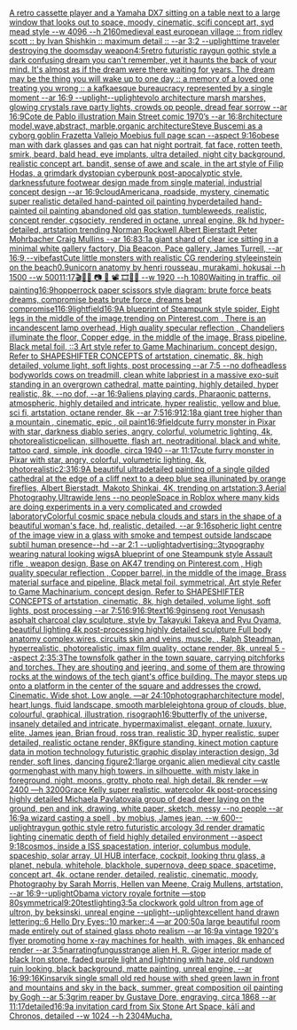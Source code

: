 [A retro cassette player and a Yamaha DX7 sitting on a table next to a large window that looks out to space, moody, cinematic, scifi concept art, syd mead style   --w 4096 --h 2160](https://www.ebank.nz/aiartgenerator?category=A%2520retro%2520cassette%2520player%2520and%2520a%2520Yamaha%2520DX7%2520sitting%2520on%2520a%2520table%2520next%2520to%2520a%2520large%2520window%2520that%2520looks%2520out%2520to%2520space%2C%2520moody%2C%2520cinematic%2C%2520scifi%2520concept%2520art%2C%2520syd%2520mead%2520style%2520%2520%2520--w%25204096%2520--h%25202160)[medieval east european village :: from ridley scott :: by Ivan Shishkin :: maximum detail :: --ar 3:2 --uplight](https://www.ebank.nz/aiartgenerator?category=medieval%2520east%2520european%2520village%2520%3A%3A%2520from%2520ridley%2520scott%2520%3A%3A%2520by%2520Ivan%2520Shishkin%2520%3A%3A%2520maximum%2520detail%2520%3A%3A%2520--ar%25203%3A2%2520--uplight)[time traveler destroying the doomsday weapon](https://www.ebank.nz/aiartgenerator?category=time%2520traveler%2520destroying%2520the%2520doomsday%2520weapon)[4:5](https://www.ebank.nz/aiartgenerator?category=4%3A5)[retro futuristic raygun gothic style ](https://www.ebank.nz/aiartgenerator?category=retro%2520futuristic%2520raygun%2520gothic%2520style%2520)[a dark confusing dream you can't remember, yet it haunts the back of your mind. It's almost as if the dream were there waiting for years. The dream may be the thing you will wake up to one day :: a memory of a loved one treating you wrong :: a kafkaesque bureaucracy represented by a single moment --ar 16:9 --uplight](https://www.ebank.nz/aiartgenerator?category=a%2520dark%2520confusing%2520dream%2520you%2520can%27t%2520remember%2C%2520yet%2520it%2520haunts%2520the%2520back%2520of%2520your%2520mind.%2520It%27s%2520almost%2520as%2520if%2520the%2520dream%2520were%2520there%2520waiting%2520for%2520years.%2520The%2520dream%2520may%2520be%2520the%2520thing%2520you%2520will%2520wake%2520up%2520to%2520one%2520day%2520%3A%3A%2520a%2520memory%2520of%2520a%2520loved%2520one%2520treating%2520you%2520wrong%2520%3A%3A%2520a%2520kafkaesque%2520bureaucracy%2520represented%2520by%2520a%2520single%2520moment%2520--ar%252016%3A9%2520--uplight)[--uplight](https://www.ebank.nz/aiartgenerator?category=--uplight)[evolo architecture marsh marshes, glowing crystals rave party lights, crowds op people, dread fear sorrow --ar 16:9](https://www.ebank.nz/aiartgenerator?category=evolo%2520architecture%2520marsh%2520marshes%2C%2520glowing%2520crystals%2520rave%2520party%2520lights%2C%2520crowds%2520op%2520people%2C%2520dread%2520fear%2520sorrow%2520--ar%252016%3A9)[Cote de Pablo illustration Main Street comic 1970’s --ar 16:8](https://www.ebank.nz/aiartgenerator?category=Cote%2520de%2520Pablo%2520illustration%2520Main%2520Street%2520comic%25201970%E2%80%99s%2520--ar%252016%3A8)[rchitecture model,wave,abstract, marble,organic architecture](https://www.ebank.nz/aiartgenerator?category=rchitecture%2520model%2Cwave%2Cabstract%2C%2520marble%2Corganic%2520architecture)[Steve Buscemi as a cyborg goblin Frazetta Vallejo Moebius full page scan --aspect 9:16](https://www.ebank.nz/aiartgenerator?category=Steve%2520Buscemi%2520as%2520a%2520cyborg%2520goblin%2520Frazetta%2520Vallejo%2520Moebius%2520full%2520page%2520scan%2520--aspect%25209%3A16)[obese man with dark glasses and gas can hat night portrait, fat face, rotten teeth, smirk, beard, bald head, eye implants, ultra detailed, night city background, realistic concept art. bandit, sense of awe and scale, in the art style of Filip Hodas, a grimdark dystopian cyberpunk post-apocalyptic style, darkness](https://www.ebank.nz/aiartgenerator?category=obese%2520man%2520with%2520dark%2520glasses%2520and%2520gas%2520can%2520hat%2520night%2520portrait%2C%2520fat%2520face%2C%2520rotten%2520teeth%2C%2520smirk%2C%2520beard%2C%2520bald%2520head%2C%2520eye%2520implants%2C%2520ultra%2520detailed%2C%2520night%2520city%2520background%2C%2520realistic%2520concept%2520art.%2520bandit%2C%2520sense%2520of%2520awe%2520and%2520scale%2C%2520in%2520the%2520art%2520style%2520of%2520Filip%2520Hodas%2C%2520a%2520grimdark%2520dystopian%2520cyberpunk%2520post-apocalyptic%2520style%2C%2520darkness)[future footwear design made from single material, industrial concept design --ar 16:9](https://www.ebank.nz/aiartgenerator?category=future%2520footwear%2520design%2520made%2520from%2520single%2520material%2C%2520industrial%2520concept%2520design%2520--ar%252016%3A9)[cloud](https://www.ebank.nz/aiartgenerator?category=cloud)[Americana, roadside, mystery, cinematic super realistic detailed hand-painted oil painting  hyperdetailed hand-painted oil painting  abandoned old gas station, tumbleweeds,  realistic,  concept render, cgsociety, rendered in octane, unreal engine, 8k hd hyper-detailed, artstation trending Norman Rockwell Albert Bierstadt Peter Mohrbacher Craig Mullins  --ar 16:8](https://www.ebank.nz/aiartgenerator?category=Americana%2C%2520roadside%2C%2520mystery%2C%2520cinematic%2520super%2520realistic%2520detailed%2520hand-painted%2520oil%2520painting%2520%2520hyperdetailed%2520hand-painted%2520oil%2520painting%2520%2520abandoned%2520old%2520gas%2520station%2C%2520tumbleweeds%2C%2520%2520realistic%2C%2520%2520concept%2520render%2C%2520cgsociety%2C%2520rendered%2520in%2520octane%2C%2520unreal%2520engine%2C%25208k%2520hd%2520hyper-detailed%2C%2520artstation%2520trending%2520Norman%2520Rockwell%2520Albert%2520Bierstadt%2520Peter%2520Mohrbacher%2520Craig%2520Mullins%2520%2520--ar%252016%3A8)[3:1](https://www.ebank.nz/aiartgenerator?category=3%3A1)[a giant shard of clear ice sitting in a minimal white gallery factory, Dia Beacon, Pace gallery, James Turrell, --ar 16:9](https://www.ebank.nz/aiartgenerator?category=a%2520giant%2520shard%2520of%2520clear%2520ice%2520sitting%2520in%2520a%2520minimal%2520white%2520gallery%2520factory%2C%2520Dia%2520Beacon%2C%2520Pace%2520gallery%2C%2520James%2520Turrell%2C%2520--ar%252016%3A9)[,](https://www.ebank.nz/aiartgenerator?category=%2C)[--vibefast](https://www.ebank.nz/aiartgenerator?category=--vibefast)[Cute little monsters with realistic CG rendering style](https://www.ebank.nz/aiartgenerator?category=Cute%2520little%2520monsters%2520with%2520realistic%2520CG%2520rendering%2520style)[einstein on the beach](https://www.ebank.nz/aiartgenerator?category=einstein%2520on%2520the%2520beach)[0.9](https://www.ebank.nz/aiartgenerator?category=0.9)[unicorn anatomy by henri rousseau, murakami, hokusai --h 1500 --w 500](https://www.ebank.nz/aiartgenerator?category=unicorn%2520anatomy%2520by%2520henri%2520rousseau%2C%2520murakami%2C%2520hokusai%2520--h%25201500%2520--w%2520500)[11:17](https://www.ebank.nz/aiartgenerator?category=11%3A17)[🎬🌈📼 📷  🎥 📽 🎞🧬🌌  --w 1920 --h 1080](https://www.ebank.nz/aiartgenerator?category=%F0%9F%8E%AC%F0%9F%8C%88%F0%9F%93%BC%2520%F0%9F%93%B7%2520%2520%F0%9F%8E%A5%2520%F0%9F%93%BD%2520%F0%9F%8E%9E%F0%9F%A7%AC%F0%9F%8C%8C%2520%2520--w%25201920%2520--h%25201080)[Waiting in traffic, oil painting](https://www.ebank.nz/aiartgenerator?category=Waiting%2520in%2520traffic%2C%2520oil%2520painting)[16:9](https://www.ebank.nz/aiartgenerator?category=16%3A9)[hopper](https://www.ebank.nz/aiartgenerator?category=hopper)[rock paper scissors style diagram: brute force beats dreams, compromise beats brute force, dreams beat compromise](https://www.ebank.nz/aiartgenerator?category=rock%2520paper%2520scissors%2520style%2520diagram%3A%2520brute%2520force%2520beats%2520dreams%2C%2520compromise%2520beats%2520brute%2520force%2C%2520dreams%2520beat%2520compromise)[1](https://www.ebank.nz/aiartgenerator?category=1)[16:9](https://www.ebank.nz/aiartgenerator?category=16%3A9)[light](https://www.ebank.nz/aiartgenerator?category=light)[field](https://www.ebank.nz/aiartgenerator?category=field)[16:9](https://www.ebank.nz/aiartgenerator?category=16%3A9)[A blueprint of Steampunk style spider,   Eight legs in the middle of the image,trending on Pinterest.com  , There is an incandescent lamp overhead, High quality specular reflection ,  Chandeliers illuminate the floor, Copper  edge, in the middle of the image, Brass pipeline,  Black metal foil,  ::3  Art style refer to Game Machinarium.  concept design, Refer to SHAPESHIFTER CONCEPTS  of artstation, cinematic,  8k, high detailed,  volume light,  soft lights,  post processing    --ar 7:5   --no dof](https://www.ebank.nz/aiartgenerator?category=A%2520blueprint%2520of%2520Steampunk%2520style%2520spider%2C%2520%2520%2520Eight%2520legs%2520in%2520the%2520middle%2520of%2520the%2520image%2Ctrending%2520on%2520Pinterest.com%2520%2520%2C%2520There%2520is%2520an%2520incandescent%2520lamp%2520overhead%2C%2520High%2520quality%2520specular%2520reflection%2520%2C%2520%2520Chandeliers%2520illuminate%2520the%2520floor%2C%2520Copper%2520%2520edge%2C%2520in%2520the%2520middle%2520of%2520the%2520image%2C%2520Brass%2520pipeline%2C%2520%2520Black%2520metal%2520foil%2C%2520%2520%3A%3A3%2520%2520Art%2520style%2520refer%2520to%2520Game%2520Machinarium.%2520%2520concept%2520design%2C%2520Refer%2520to%2520SHAPESHIFTER%2520CONCEPTS%2520%2520of%2520artstation%2C%2520cinematic%2C%2520%25208k%2C%2520high%2520detailed%2C%2520%2520volume%2520light%2C%2520%2520soft%2520lights%2C%2520%2520post%2520processing%2520%2520%2520%2520--ar%25207%3A5%2520%2520%2520--no%2520dof)[headless bodyworlds cows on treadmill, clean white lab](https://www.ebank.nz/aiartgenerator?category=headless%2520bodyworlds%2520cows%2520on%2520treadmill%2C%2520clean%2520white%2520lab)[priest in a massive exo-suit standing in an overgrown cathedral, matte painting, highly detailed, hyper realistic, 8k, --no dof, --ar 16:9](https://www.ebank.nz/aiartgenerator?category=priest%2520in%2520a%2520massive%2520exo-suit%2520standing%2520in%2520an%2520overgrown%2520cathedral%2C%2520matte%2520painting%2C%2520highly%2520detailed%2C%2520hyper%2520realistic%2C%25208k%2C%2520--no%2520dof%2C%2520--ar%252016%3A9)[aliens playing cards, Pharaonic patterns, atmospheric, highly detailed and intricate, hyper realistic, yellow and blue, sci fi, artstation, octane render, 8k --ar 7:5](https://www.ebank.nz/aiartgenerator?category=aliens%2520playing%2520cards%2C%2520Pharaonic%2520patterns%2C%2520atmospheric%2C%2520highly%2520detailed%2520and%2520intricate%2C%2520hyper%2520realistic%2C%2520yellow%2520and%2520blue%2C%2520sci%2520fi%2C%2520artstation%2C%2520octane%2520render%2C%25208k%2520--ar%25207%3A5)[16:9](https://www.ebank.nz/aiartgenerator?category=16%3A9)[12:18](https://www.ebank.nz/aiartgenerator?category=12%3A18)[a giant tree higher than a mountain , cinematic, epic , oil paint](https://www.ebank.nz/aiartgenerator?category=a%2520giant%2520tree%2520higher%2520than%2520a%2520mountain%2520%2C%2520cinematic%2C%2520epic%2520%2C%2520oil%2520paint)[16:9](https://www.ebank.nz/aiartgenerator?category=16%3A9)[field](https://www.ebank.nz/aiartgenerator?category=field)[cute furry monster in Pixar with star, darkness diablo series, angry, colorful, volumetric lighting, 4k, photorealistic](https://www.ebank.nz/aiartgenerator?category=cute%2520furry%2520monster%2520in%2520Pixar%2520with%2520star%2C%2520darkness%2520diablo%2520series%2C%2520angry%2C%2520colorful%2C%2520volumetric%2520lighting%2C%25204k%2C%2520photorealistic)[pelican, sillhouette, flash art, neotraditional, black and white, tattoo card, simple, ink doodle, circa 1940 --ar 11:17](https://www.ebank.nz/aiartgenerator?category=pelican%2C%2520sillhouette%2C%2520flash%2520art%2C%2520neotraditional%2C%2520black%2520and%2520white%2C%2520tattoo%2520card%2C%2520simple%2C%2520ink%2520doodle%2C%2520circa%25201940%2520--ar%252011%3A17)[cute furry monster in Pixar with star, angry, colorful, volumetric lighting, 4k, photorealistic](https://www.ebank.nz/aiartgenerator?category=cute%2520furry%2520monster%2520in%2520Pixar%2520with%2520star%2C%2520angry%2C%2520colorful%2C%2520volumetric%2520lighting%2C%25204k%2C%2520photorealistic)[2:3](https://www.ebank.nz/aiartgenerator?category=2%3A3)[16:9](https://www.ebank.nz/aiartgenerator?category=16%3A9)[A beautiful ultradetailed painting of a single gilded cathedral at the edge of a cliff next to a deep blue sea illuninated by orange fireflies, Albert Bierstadt, Makoto Shinkai, 4K, trending on artstation:3,Aerial Photography,Ultrawide lens --no people](https://www.ebank.nz/aiartgenerator?category=A%2520beautiful%2520ultradetailed%2520painting%2520of%2520a%2520single%2520gilded%2520cathedral%2520at%2520the%2520edge%2520of%2520a%2520cliff%2520next%2520to%2520a%2520deep%2520blue%2520sea%2520illuninated%2520by%2520orange%2520fireflies%2C%2520Albert%2520Bierstadt%2C%2520Makoto%2520Shinkai%2C%25204K%2C%2520trending%2520on%2520artstation%3A3%2CAerial%2520Photography%2CUltrawide%2520lens%2520--no%2520people)[Space in Roblox where many kids are doing experiments in a very complicated and crowded laboratory](https://www.ebank.nz/aiartgenerator?category=Space%2520in%2520Roblox%2520where%2520many%2520kids%2520are%2520doing%2520experiments%2520in%2520a%2520very%2520complicated%2520and%2520crowded%2520laboratory)[Colorful cosmic space nebula clouds and stars in the shape of a beautiful woman's face, hd, realistic, detailed, --ar 9:16](https://www.ebank.nz/aiartgenerator?category=Colorful%2520cosmic%2520space%2520nebula%2520clouds%2520and%2520stars%2520in%2520the%2520shape%2520of%2520a%2520beautiful%2520woman%27s%2520face%2C%2520hd%2C%2520realistic%2C%2520detailed%2C%2520--ar%25209%3A16)[spheric light centre of the image view in a glass with smoke and tempest outside landscape subtil human presence--hd --ar 2:1 --uplight](https://www.ebank.nz/aiartgenerator?category=spheric%2520light%2520centre%2520of%2520the%2520image%2520view%2520in%2520a%2520glass%2520with%2520smoke%2520and%2520tempest%2520outside%2520landscape%2520subtil%2520human%2520presence--hd%2520--ar%25202%3A1%2520--uplight)[advertising::3](https://www.ebank.nz/aiartgenerator?category=advertising%3A%3A3)[typography wearing natural looking wigs](https://www.ebank.nz/aiartgenerator?category=typography%2520wearing%2520natural%2520looking%2520wigs)[A blueprint of one Steampunk style Assault rifle , weapon design, Base on AK47 trending on Pinterest.com , High quality specular reflection ,  Copper  barrel, in the middle of the image, Brass material surface and pipeline,  Black metal foil, symmetrical,  Art style Refer to Game Machinarium.  concept design, Refer to SHAPESHIFTER CONCEPTS  of artstation, cinematic,  8k, high detailed,  volume light,  soft lights,  post processing    --ar 7:5](https://www.ebank.nz/aiartgenerator?category=A%2520blueprint%2520of%2520one%2520Steampunk%2520style%2520Assault%2520rifle%2520%2C%2520weapon%2520design%2C%2520Base%2520on%2520AK47%2520trending%2520on%2520Pinterest.com%2520%2C%2520High%2520quality%2520specular%2520reflection%2520%2C%2520%2520Copper%2520%2520barrel%2C%2520in%2520the%2520middle%2520of%2520the%2520image%2C%2520Brass%2520material%2520surface%2520and%2520pipeline%2C%2520%2520Black%2520metal%2520foil%2C%2520symmetrical%2C%2520%2520Art%2520style%2520Refer%2520to%2520Game%2520Machinarium.%2520%2520concept%2520design%2C%2520Refer%2520to%2520SHAPESHIFTER%2520CONCEPTS%2520%2520of%2520artstation%2C%2520cinematic%2C%2520%25208k%2C%2520high%2520detailed%2C%2520%2520volume%2520light%2C%2520%2520soft%2520lights%2C%2520%2520post%2520processing%2520%2520%2520%2520--ar%25207%3A5)[16:9](https://www.ebank.nz/aiartgenerator?category=16%3A9)[16:9](https://www.ebank.nz/aiartgenerator?category=16%3A9)[text](https://www.ebank.nz/aiartgenerator?category=text)[16:9](https://www.ebank.nz/aiartgenerator?category=16%3A9)[ginseng root Venus](https://www.ebank.nz/aiartgenerator?category=ginseng%2520root%2520Venus)[ash asphalt charcoal clay sculpture, style by Takayuki Takeya and Ryu Oyama, beautiful lighting 4k post-processing highly detailed sculpture Full body anatomy complex,wires, circuits skin and veins, muscle, , Ralph Steadman, hyperrealistic, photorealistic, imax film quality, octane render, 8k, unreal 5 --aspect 2:3](https://www.ebank.nz/aiartgenerator?category=ash%2520asphalt%2520charcoal%2520clay%2520sculpture%2C%2520style%2520by%2520Takayuki%2520Takeya%2520and%2520Ryu%2520Oyama%2C%2520beautiful%2520lighting%25204k%2520post-processing%2520highly%2520detailed%2520sculpture%2520Full%2520body%2520anatomy%2520complex%2Cwires%2C%2520circuits%2520skin%2520and%2520veins%2C%2520muscle%2C%2520%2C%2520Ralph%2520Steadman%2C%2520hyperrealistic%2C%2520photorealistic%2C%2520imax%2520film%2520quality%2C%2520octane%2520render%2C%25208k%2C%2520unreal%25205%2520--aspect%25202%3A3)[5:3](https://www.ebank.nz/aiartgenerator?category=5%3A3)[The townsfolk gather in the town square, carrying pitchforks and torches. They are shouting and jeering, and some of them are throwing rocks at the windows of the tech giant's office building. The mayor steps up onto a platform in the center of the square and addresses the crowd. Cinematic. Wide shot. Low angle. —ar 24:10](https://www.ebank.nz/aiartgenerator?category=The%2520townsfolk%2520gather%2520in%2520the%2520town%2520square%2C%2520carrying%2520pitchforks%2520and%2520torches.%2520They%2520are%2520shouting%2520and%2520jeering%2C%2520and%2520some%2520of%2520them%2520are%2520throwing%2520rocks%2520at%2520the%2520windows%2520of%2520the%2520tech%2520giant%27s%2520office%2520building.%2520The%2520mayor%2520steps%2520up%2520onto%2520a%2520platform%2520in%2520the%2520center%2520of%2520the%2520square%2520and%2520addresses%2520the%2520crowd.%2520Cinematic.%2520Wide%2520shot.%2520Low%2520angle.%2520%E2%80%94ar%252024%3A10)[photograph](https://www.ebank.nz/aiartgenerator?category=photograph)[architecture model, heart,lungs, fluid landscape,  smooth marble](https://www.ebank.nz/aiartgenerator?category=architecture%2520model%2C%2520heart%2Clungs%2C%2520fluid%2520landscape%2C%2520%2520smooth%2520marble)[leighton](https://www.ebank.nz/aiartgenerator?category=leighton)[a group of clouds, blue, colourful, graphical, illustration, risograph](https://www.ebank.nz/aiartgenerator?category=a%2520group%2520of%2520clouds%2C%2520blue%2C%2520colourful%2C%2520graphical%2C%2520illustration%2C%2520risograph)[16:9](https://www.ebank.nz/aiartgenerator?category=16%3A9)[butterfly of the universe, insanely detailed and intricate, hypermaximalist, elegant, ornate, luxury, elite, James jean, Brian froud, ross tran, realistic 3D, hyper realistic, super detailed, realistic octane render, 8K](https://www.ebank.nz/aiartgenerator?category=butterfly%2520of%2520the%2520universe%2C%2520insanely%2520detailed%2520and%2520intricate%2C%2520hypermaximalist%2C%2520elegant%2C%2520ornate%2C%2520luxury%2C%2520elite%2C%2520James%2520jean%2C%2520Brian%2520froud%2C%2520ross%2520tran%2C%2520realistic%25203D%2C%2520hyper%2520realistic%2C%2520super%2520detailed%2C%2520realistic%2520octane%2520render%2C%25208K)[figure standing, kinect motion capture data in motion technology futuristic graphic display interaction design, 3d render, soft lines, dancing figure](https://www.ebank.nz/aiartgenerator?category=figure%2520standing%2C%2520kinect%2520motion%2520capture%2520data%2520in%2520motion%2520technology%2520futuristic%2520graphic%2520display%2520interaction%2520design%2C%25203d%2520render%2C%2520soft%2520lines%2C%2520dancing%2520figure)[2:1](https://www.ebank.nz/aiartgenerator?category=2%3A1)[large organic alien medieval city castle gormenghast with many high towers, in silhouette, with misty lake in foreground, night, moons, grotty, photo real, high detail, 8k render —w 2400 —h 3200](https://www.ebank.nz/aiartgenerator?category=large%2520organic%2520alien%2520medieval%2520city%2520castle%2520gormenghast%2520with%2520many%2520high%2520towers%2C%2520in%2520silhouette%2C%2520with%2520misty%2520lake%2520in%2520foreground%2C%2520night%2C%2520moons%2C%2520grotty%2C%2520photo%2520real%2C%2520high%2520detail%2C%25208k%2520render%2520%E2%80%94w%25202400%2520%E2%80%94h%25203200)[Grace Kelly super realistic, watercolor 4k post-processing highly detailed Michaela Pavlatovai](https://www.ebank.nz/aiartgenerator?category=Grace%2520Kelly%2520super%2520realistic%2C%2520watercolor%25204k%2520post-processing%2520highly%2520detailed%2520Michaela%2520Pavlatovai)[a group of dead deer laying on the ground, pen and ink, drawing, white paper, sketch, messy --no people --ar 16:9](https://www.ebank.nz/aiartgenerator?category=a%2520group%2520of%2520dead%2520deer%2520laying%2520on%2520the%2520ground%2C%2520pen%2520and%2520ink%2C%2520drawing%2C%2520white%2520paper%2C%2520sketch%2C%2520messy%2520--no%2520people%2520--ar%252016%3A9)[a wizard casting a spell , by mobius,  James jean,  --w 600](https://www.ebank.nz/aiartgenerator?category=a%2520wizard%2520casting%2520a%2520spell%2520%2C%2520by%2520mobius%2C%2520%2520James%2520jean%2C%2520%2520--w%2520600)[--uplight](https://www.ebank.nz/aiartgenerator?category=--uplight)[raygun gothic style retro futuristic arcology 3d render dramatic lighting cinematic depth of field highly detailed environment --aspect 9:18](https://www.ebank.nz/aiartgenerator?category=raygun%2520gothic%2520style%2520retro%2520futuristic%2520arcology%25203d%2520render%2520dramatic%2520lighting%2520cinematic%2520depth%2520of%2520field%2520highly%2520detailed%2520environment%2520--aspect%25209%3A18)[cosmos, inside a ISS spacestation, interior, columbus module, spaceship, solar array, UI HUB interface, cockpit, looking thru glass, a planet, nebula, whitehole, blackhole, supernova, deep space, spacetime, concept art, 4k, octane render, detailed, realistic, cinematic, moody, Photography by Sarah Morris, Hellen van Meene, Craig Mullens, artstation, --ar 16:9](https://www.ebank.nz/aiartgenerator?category=cosmos%2C%2520inside%2520a%2520ISS%2520spacestation%2C%2520interior%2C%2520columbus%2520module%2C%2520spaceship%2C%2520solar%2520array%2C%2520UI%2520HUB%2520interface%2C%2520cockpit%2C%2520looking%2520thru%2520glass%2C%2520a%2520planet%2C%2520nebula%2C%2520whitehole%2C%2520blackhole%2C%2520supernova%2C%2520deep%2520space%2C%2520spacetime%2C%2520concept%2520art%2C%25204k%2C%2520octane%2520render%2C%2520detailed%2C%2520realistic%2C%2520cinematic%2C%2520moody%2C%2520Photography%2520by%2520Sarah%2520Morris%2C%2520Hellen%2520van%2520Meene%2C%2520Craig%2520Mullens%2C%2520artstation%2C%2520--ar%252016%3A9)[--uplight](https://www.ebank.nz/aiartgenerator?category=--uplight)[Obama victory royale fortnite —stop 80](https://www.ebank.nz/aiartgenerator?category=Obama%2520victory%2520royale%2520fortnite%2520%E2%80%94stop%252080)[symmetrical](https://www.ebank.nz/aiartgenerator?category=symmetrical)[9:20](https://www.ebank.nz/aiartgenerator?category=9%3A20)[test](https://www.ebank.nz/aiartgenerator?category=test)[lighting](https://www.ebank.nz/aiartgenerator?category=lighting)[3:5](https://www.ebank.nz/aiartgenerator?category=3%3A5)[a clockwork gold ultron from age of ultron, by beksinski, unreal engine --uplight](https://www.ebank.nz/aiartgenerator?category=a%2520clockwork%2520gold%2520ultron%2520from%2520age%2520of%2520ultron%2C%2520by%2520beksinski%2C%2520unreal%2520engine%2520--uplight)[--uplight](https://www.ebank.nz/aiartgenerator?category=--uplight)[excellent hand drawn lettering::6 Hello Dry Eyes::10 marker::4 —ar 200:50](https://www.ebank.nz/aiartgenerator?category=excellent%2520hand%2520drawn%2520lettering%3A%3A6%2520Hello%2520Dry%2520Eyes%3A%3A10%2520marker%3A%3A4%2520%E2%80%94ar%2520200%3A50)[a large beautiful room made entirely out of stained glass photo realism --ar 16:9](https://www.ebank.nz/aiartgenerator?category=a%2520large%2520beautiful%2520room%2520made%2520entirely%2520out%2520of%2520stained%2520glass%2520photo%2520realism%2520--ar%252016%3A9)[a vintage 1920's flyer promoting home x-ray machines for health, with images, 8k enhanced render --ar 3:5](https://www.ebank.nz/aiartgenerator?category=a%2520vintage%25201920%27s%2520flyer%2520promoting%2520home%2520x-ray%2520machines%2520for%2520health%2C%2520with%2520images%2C%25208k%2520enhanced%2520render%2520--ar%25203%3A5)[narrating](https://www.ebank.nz/aiartgenerator?category=narrating)[fungus](https://www.ebank.nz/aiartgenerator?category=fungus)[strange alien H. R. Giger interior made of black Iron stone, faded purple light and lightning with haze, old rundown ruin looking, black background, matte painting, unreal engine, --ar 16:9](https://www.ebank.nz/aiartgenerator?category=strange%2520alien%2520H.%2520R.%2520Giger%2520interior%2520made%2520of%2520black%2520Iron%2520stone%2C%2520faded%2520purple%2520light%2520and%2520lightning%2520with%2520haze%2C%2520old%2520rundown%2520ruin%2520looking%2C%2520black%2520background%2C%2520matte%2520painting%2C%2520unreal%2520engine%2C%2520--ar%252016%3A9)[9:16](https://www.ebank.nz/aiartgenerator?category=9%3A16)[Kinsarvik single small old red house with shed green lawn in front and mountains and sky in the back, summer, great composition oil painting by Gogh --ar 5:3](https://www.ebank.nz/aiartgenerator?category=Kinsarvik%2520single%2520small%2520old%2520red%2520house%2520with%2520shed%2520green%2520lawn%2520in%2520front%2520and%2520mountains%2520and%2520sky%2520in%2520the%2520back%2C%2520summer%2C%2520great%2520composition%2520oil%2520painting%2520by%2520Gogh%2520--ar%25205%3A3)[grim reaper by Gustave Dore, engraving, circa 1868 --ar 11:17](https://www.ebank.nz/aiartgenerator?category=grim%2520reaper%2520by%2520Gustave%2520Dore%2C%2520engraving%2C%2520circa%25201868%2520--ar%252011%3A17)[detailed](https://www.ebank.nz/aiartgenerator?category=detailed)[16:9](https://www.ebank.nz/aiartgenerator?category=16%3A9)[a invitation card from Six Stone Art Space, kālī and Chronos, detailed --w 1024 --h 2304](https://www.ebank.nz/aiartgenerator?category=a%2520invitation%2520card%2520from%2520Six%2520Stone%2520Art%2520Space%2C%2520k%C4%81l%C4%AB%2520and%2520Chronos%2C%2520detailed%2520--w%25201024%2520--h%25202304)[Mucha,](https://www.ebank.nz/aiartgenerator?category=Mucha%2C)